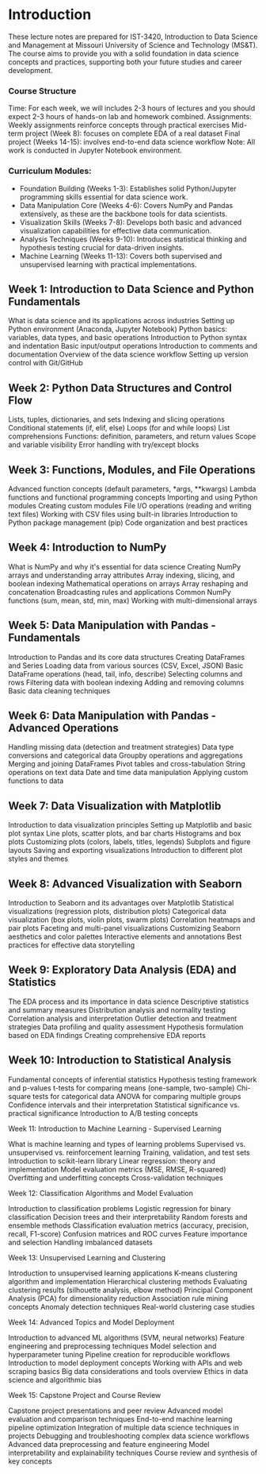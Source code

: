 # Introduction

These lecture notes are prepared for IST-3420, Introduction to Data Science and Management at Missouri University of Science and Technology (MS&T). The course aims to provide you with a solid foundation in data science concepts and practices, supporting both your future studies and career development.

### Course Structure

Time: For each week, we will includes 2-3 hours of lectures and you should expect 2-3 hours of hands-on lab and homework combined.
Assignments: Weekly assignments reinforce concepts through practical exercises
Mid-term project (Week 8): focuses on complete EDA of a real dataset
Final project (Weeks 14-15): involves end-to-end data science workflow
Note: All work is conducted in Jupyter Notebook environment.

### Curriculum Modules:

- Foundation Building (Weeks 1-3): Establishes solid Python/Jupyter programming skills essential for data science work.
- Data Manipulation Core (Weeks 4-6): Covers NumPy and Pandas extensively, as these are the backbone tools for data scientists.
- Visualization Skills (Weeks 7-8): Develops both basic and advanced visualization capabilities for effective data communication.
- Analysis Techniques (Weeks 9-10): Introduces statistical thinking and hypothesis testing crucial for data-driven insights.
- Machine Learning (Weeks 11-13): Covers both supervised and unsupervised learning with practical implementations.

## Week 1: Introduction to Data Science and Python Fundamentals

What is data science and its applications across industries
Setting up Python environment (Anaconda, Jupyter Notebook)
Python basics: variables, data types, and basic operations
Introduction to Python syntax and indentation
Basic input/output operations
Introduction to comments and documentation
Overview of the data science workflow
Setting up version control with Git/GitHub

## Week 2: Python Data Structures and Control Flow

Lists, tuples, dictionaries, and sets
Indexing and slicing operations
Conditional statements (if, elif, else)
Loops (for and while loops)
List comprehensions
Functions: definition, parameters, and return values
Scope and variable visibility
Error handling with try/except blocks

## Week 3: Functions, Modules, and File Operations

Advanced function concepts (default parameters, \*args, \*\*kwargs)
Lambda functions and functional programming concepts
Importing and using Python modules
Creating custom modules
File I/O operations (reading and writing text files)
Working with CSV files using built-in libraries
Introduction to Python package management (pip)
Code organization and best practices

## Week 4: Introduction to NumPy

What is NumPy and why it's essential for data science
Creating NumPy arrays and understanding array attributes
Array indexing, slicing, and boolean indexing
Mathematical operations on arrays
Array reshaping and concatenation
Broadcasting rules and applications
Common NumPy functions (sum, mean, std, min, max)
Working with multi-dimensional arrays

## Week 5: Data Manipulation with Pandas - Fundamentals

Introduction to Pandas and its core data structures
Creating DataFrames and Series
Loading data from various sources (CSV, Excel, JSON)
Basic DataFrame operations (head, tail, info, describe)
Selecting columns and rows
Filtering data with boolean indexing
Adding and removing columns
Basic data cleaning techniques

## Week 6: Data Manipulation with Pandas - Advanced Operations

Handling missing data (detection and treatment strategies)
Data type conversions and categorical data
Groupby operations and aggregations
Merging and joining DataFrames
Pivot tables and cross-tabulation
String operations on text data
Date and time data manipulation
Applying custom functions to data

## Week 7: Data Visualization with Matplotlib

Introduction to data visualization principles
Setting up Matplotlib and basic plot syntax
Line plots, scatter plots, and bar charts
Histograms and box plots
Customizing plots (colors, labels, titles, legends)
Subplots and figure layouts
Saving and exporting visualizations
Introduction to different plot styles and themes

## Week 8: Advanced Visualization with Seaborn

Introduction to Seaborn and its advantages over Matplotlib
Statistical visualizations (regression plots, distribution plots)
Categorical data visualization (box plots, violin plots, swarm plots)
Correlation heatmaps and pair plots
Faceting and multi-panel visualizations
Customizing Seaborn aesthetics and color palettes
Interactive elements and annotations
Best practices for effective data storytelling

## Week 9: Exploratory Data Analysis (EDA) and Statistics

The EDA process and its importance in data science
Descriptive statistics and summary measures
Distribution analysis and normality testing
Correlation analysis and interpretation
Outlier detection and treatment strategies
Data profiling and quality assessment
Hypothesis formulation based on EDA findings
Creating comprehensive EDA reports

## Week 10: Introduction to Statistical Analysis

Fundamental concepts of inferential statistics
Hypothesis testing framework and p-values
t-tests for comparing means (one-sample, two-sample)
Chi-square tests for categorical data
ANOVA for comparing multiple groups
Confidence intervals and their interpretation
Statistical significance vs. practical significance
Introduction to A/B testing concepts

Week 11: Introduction to Machine Learning - Supervised Learning

What is machine learning and types of learning problems
Supervised vs. unsupervised vs. reinforcement learning
Training, validation, and test sets
Introduction to scikit-learn library
Linear regression: theory and implementation
Model evaluation metrics (MSE, RMSE, R-squared)
Overfitting and underfitting concepts
Cross-validation techniques

Week 12: Classification Algorithms and Model Evaluation

Introduction to classification problems
Logistic regression for binary classification
Decision trees and their interpretability
Random forests and ensemble methods
Classification evaluation metrics (accuracy, precision, recall, F1-score)
Confusion matrices and ROC curves
Feature importance and selection
Handling imbalanced datasets

Week 13: Unsupervised Learning and Clustering

Introduction to unsupervised learning applications
K-means clustering algorithm and implementation
Hierarchical clustering methods
Evaluating clustering results (silhouette analysis, elbow method)
Principal Component Analysis (PCA) for dimensionality reduction
Association rule mining concepts
Anomaly detection techniques
Real-world clustering case studies

Week 14: Advanced Topics and Model Deployment

Introduction to advanced ML algorithms (SVM, neural networks)
Feature engineering and preprocessing techniques
Model selection and hyperparameter tuning
Pipeline creation for reproducible workflows
Introduction to model deployment concepts
Working with APIs and web scraping basics
Big data considerations and tools overview
Ethics in data science and algorithmic bias

Week 15: Capstone Project and Course Review

Capstone project presentations and peer review
Advanced model evaluation and comparison techniques
End-to-end machine learning pipeline optimization
Integration of multiple data science techniques in projects
Debugging and troubleshooting complex data science workflows
Advanced data preprocessing and feature engineering
Model interpretability and explainability techniques
Course review and synthesis of key concepts

```{tableofcontents}

```
